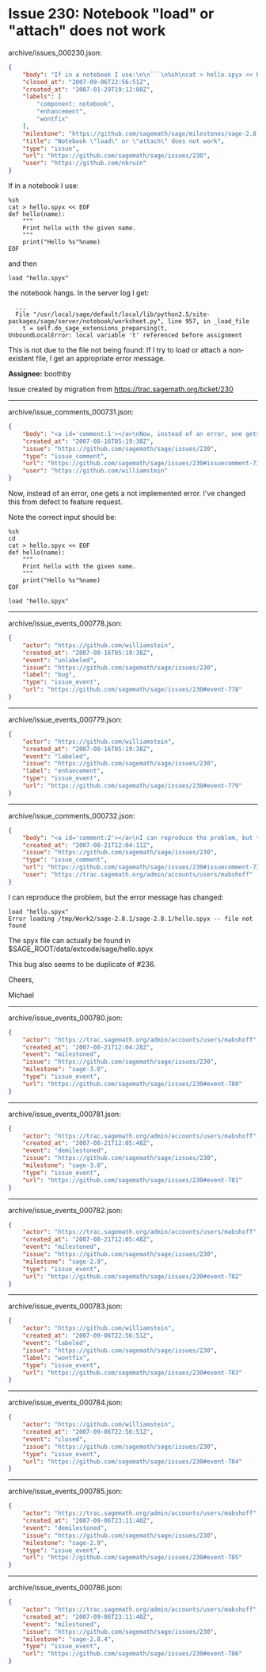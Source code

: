 # Issue 230: Notebook "load" or "attach" does not work

archive/issues_000230.json:
```json
{
    "body": "If in a notebook I use:\n\n```\n%sh\ncat > hello.spyx << EOF\ndef hello(name):\n    \"\"\"\n    Print hello with the given name.\n    \"\"\"\n    print(\"Hello %s\"%name)\nEOF\n```\nand then\n\n```\nload \"hello.spyx\"\n```\nthe notebook hangs. In the server log I get:\n\n```\n  ...\n  File \"/usr/local/sage/default/local/lib/python2.5/site-packages/sage/server/notebook/worksheet.py\", line 957, in _load_file\n    t = self.do_sage_extensions_preparsing(t,\nUnboundLocalError: local variable 't' referenced before assignment\n```\nThis is not due to the file not being found: If I try to load or attach a non-existent file, I get an appropriate error message.\n\n**Assignee:** boothby\n\nIssue created by migration from https://trac.sagemath.org/ticket/230\n\n",
    "closed_at": "2007-09-06T22:56:51Z",
    "created_at": "2007-01-29T19:12:08Z",
    "labels": [
        "component: notebook",
        "enhancement",
        "wontfix"
    ],
    "milestone": "https://github.com/sagemath/sage/milestones/sage-2.8.4",
    "title": "Notebook \"load\" or \"attach\" does not work",
    "type": "issue",
    "url": "https://github.com/sagemath/sage/issues/230",
    "user": "https://github.com/nbruin"
}
```
If in a notebook I use:

```
%sh
cat > hello.spyx << EOF
def hello(name):
    """
    Print hello with the given name.
    """
    print("Hello %s"%name)
EOF
```
and then

```
load "hello.spyx"
```
the notebook hangs. In the server log I get:

```
  ...
  File "/usr/local/sage/default/local/lib/python2.5/site-packages/sage/server/notebook/worksheet.py", line 957, in _load_file
    t = self.do_sage_extensions_preparsing(t,
UnboundLocalError: local variable 't' referenced before assignment
```
This is not due to the file not being found: If I try to load or attach a non-existent file, I get an appropriate error message.

**Assignee:** boothby

Issue created by migration from https://trac.sagemath.org/ticket/230





---

archive/issue_comments_000731.json:
```json
{
    "body": "<a id='comment:1'></a>\nNow, instead of an error, one gets a not implemented error.  I've changed this from\ndefect to feature request. \n\nNote the correct input should be:\n\n```\n%sh\ncd\ncat > hello.spyx << EOF\ndef hello(name):\n    \"\"\"\n    Print hello with the given name.\n    \"\"\"\n    print(\"Hello %s\"%name)\nEOF\n```\n\n```\nload \"hello.spyx\"\n```",
    "created_at": "2007-08-16T05:19:38Z",
    "issue": "https://github.com/sagemath/sage/issues/230",
    "type": "issue_comment",
    "url": "https://github.com/sagemath/sage/issues/230#issuecomment-731",
    "user": "https://github.com/williamstein"
}
```

<a id='comment:1'></a>
Now, instead of an error, one gets a not implemented error.  I've changed this from
defect to feature request. 

Note the correct input should be:

```
%sh
cd
cat > hello.spyx << EOF
def hello(name):
    """
    Print hello with the given name.
    """
    print("Hello %s"%name)
EOF
```

```
load "hello.spyx"
```



---

archive/issue_events_000778.json:
```json
{
    "actor": "https://github.com/williamstein",
    "created_at": "2007-08-16T05:19:38Z",
    "event": "unlabeled",
    "issue": "https://github.com/sagemath/sage/issues/230",
    "label": "bug",
    "type": "issue_event",
    "url": "https://github.com/sagemath/sage/issues/230#event-778"
}
```



---

archive/issue_events_000779.json:
```json
{
    "actor": "https://github.com/williamstein",
    "created_at": "2007-08-16T05:19:38Z",
    "event": "labeled",
    "issue": "https://github.com/sagemath/sage/issues/230",
    "label": "enhancement",
    "type": "issue_event",
    "url": "https://github.com/sagemath/sage/issues/230#event-779"
}
```



---

archive/issue_comments_000732.json:
```json
{
    "body": "<a id='comment:2'></a>\nI can reproduce the problem, but the error message has changed:\n\n```\nload \"hello.spyx\"\nError loading /tmp/Work2/sage-2.8.1/sage-2.8.1/hello.spyx -- file not\nfound\n```\n\nThe spyx file can actually be found in $SAGE_ROOT/data/extcode/sage/hello.spyx\n\nThis bug also seems to be duplicate of #236.\n\nCheers,\n\nMichael",
    "created_at": "2007-08-21T12:04:11Z",
    "issue": "https://github.com/sagemath/sage/issues/230",
    "type": "issue_comment",
    "url": "https://github.com/sagemath/sage/issues/230#issuecomment-732",
    "user": "https://trac.sagemath.org/admin/accounts/users/mabshoff"
}
```

<a id='comment:2'></a>
I can reproduce the problem, but the error message has changed:

```
load "hello.spyx"
Error loading /tmp/Work2/sage-2.8.1/sage-2.8.1/hello.spyx -- file not
found
```

The spyx file can actually be found in $SAGE_ROOT/data/extcode/sage/hello.spyx

This bug also seems to be duplicate of #236.

Cheers,

Michael



---

archive/issue_events_000780.json:
```json
{
    "actor": "https://trac.sagemath.org/admin/accounts/users/mabshoff",
    "created_at": "2007-08-21T12:04:28Z",
    "event": "milestoned",
    "issue": "https://github.com/sagemath/sage/issues/230",
    "milestone": "sage-3.0",
    "type": "issue_event",
    "url": "https://github.com/sagemath/sage/issues/230#event-780"
}
```



---

archive/issue_events_000781.json:
```json
{
    "actor": "https://trac.sagemath.org/admin/accounts/users/mabshoff",
    "created_at": "2007-08-21T12:05:48Z",
    "event": "demilestoned",
    "issue": "https://github.com/sagemath/sage/issues/230",
    "milestone": "sage-3.0",
    "type": "issue_event",
    "url": "https://github.com/sagemath/sage/issues/230#event-781"
}
```



---

archive/issue_events_000782.json:
```json
{
    "actor": "https://trac.sagemath.org/admin/accounts/users/mabshoff",
    "created_at": "2007-08-21T12:05:48Z",
    "event": "milestoned",
    "issue": "https://github.com/sagemath/sage/issues/230",
    "milestone": "sage-2.9",
    "type": "issue_event",
    "url": "https://github.com/sagemath/sage/issues/230#event-782"
}
```



---

archive/issue_events_000783.json:
```json
{
    "actor": "https://github.com/williamstein",
    "created_at": "2007-09-06T22:56:51Z",
    "event": "labeled",
    "issue": "https://github.com/sagemath/sage/issues/230",
    "label": "wontfix",
    "type": "issue_event",
    "url": "https://github.com/sagemath/sage/issues/230#event-783"
}
```



---

archive/issue_events_000784.json:
```json
{
    "actor": "https://github.com/williamstein",
    "created_at": "2007-09-06T22:56:51Z",
    "event": "closed",
    "issue": "https://github.com/sagemath/sage/issues/230",
    "type": "issue_event",
    "url": "https://github.com/sagemath/sage/issues/230#event-784"
}
```



---

archive/issue_events_000785.json:
```json
{
    "actor": "https://trac.sagemath.org/admin/accounts/users/mabshoff",
    "created_at": "2007-09-06T23:11:40Z",
    "event": "demilestoned",
    "issue": "https://github.com/sagemath/sage/issues/230",
    "milestone": "sage-2.9",
    "type": "issue_event",
    "url": "https://github.com/sagemath/sage/issues/230#event-785"
}
```



---

archive/issue_events_000786.json:
```json
{
    "actor": "https://trac.sagemath.org/admin/accounts/users/mabshoff",
    "created_at": "2007-09-06T23:11:40Z",
    "event": "milestoned",
    "issue": "https://github.com/sagemath/sage/issues/230",
    "milestone": "sage-2.8.4",
    "type": "issue_event",
    "url": "https://github.com/sagemath/sage/issues/230#event-786"
}
```
